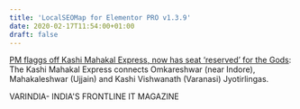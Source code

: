 ```yaml
---
title: 'LocalSEOMap for Elementor PRO v1.3.9'
date: 2020-02-17T11:54:00+01:00
draft: false
---
```


[PM flaggs off Kashi Mahakal Express, now has seat ‘reserved’ for the Gods](https://varindia.com/news/pm-flaggs-off-kashi-mahakal-express-now-has-seat-reserved-for-the-gods#.XkpxL284sDQ.blogger): The Kashi Mahakal Express connects Omkareshwar (near Indore), Mahakaleshwar (Ujjain) and Kashi Vishwanath (Varanasi) Jyotirlingas.  
  
VARINDIA- INDIA'S FRONTLINE IT MAGAZINE